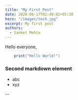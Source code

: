 ```yaml
---
title: "My First Post"
date: 2020-06-17T02:40:02+05:30
hero: "/images/tech.jpg"
excerpt: My first post
authors:
  - Sanket Mehta
---
```

Hello everyone,

```Java
    print("Hello World!")
```

### Second markdown element

* abc
* xyz



--